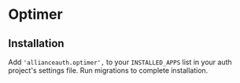 # Optimer

## Installation

Add `'allianceauth.optimer',` to your `INSTALLED_APPS` list in your auth project's settings file. Run migrations to complete installation.